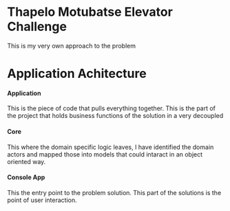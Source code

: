 
# Thapelo Motubatse Elevator Challenge

This is my very own approach to the problem

# Application Achitecture



#### Application
This is the piece of code that pulls everything together. This is the part of the project that holds business functions of the solution in a very decoupled 

#### Core
This where the domain specific logic leaves, I have identified the domain actors and mapped those into models that could intaract in an object oriented way.
#### Console App

This the entry point to the problem solution. This part of the solutions is the point of user interaction.
